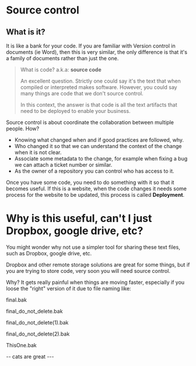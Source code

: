 # Source control


## What is it?

It is like a bank for your code. If you are familiar with Version control in documents (ie Word), then this is very similar, the only difference is that it's a family of documents rather than just the one.

> What is code? a.k.a: **source code** 
>
> An excellent question. Strictly one could say it's the text that when compiled or interpreted makes software. However,  you could say many things are code that we don't source control. 
>
>In this context, the answer is that code is all the text artifacts that need to be deployed to enable your business.

Source control is about coordinate the collaboration between multiple people.  How? 

* Knowing what changed when and if good practices are followed, why.
* Who changed it so that we can understand the context of the change when it is not clear.
* Associate some metadata to the change, for example when fixing a bug we can attach a ticket number or similar.
* As the owner of a repository you can control who has access to it.

Once you have some code, you need to do something with it so that it becomes useful. If this is a website, when the code changes it needs some process for the website to be updated, this process is called **Deployment**.


# Why is this useful, can't I just Dropbox, google drive, etc?

You might wonder why not use a simpler tool for sharing these text files, such as Dropbox, google drive, etc.

Dropbox and other remote storage solutions are great for some things, but if you are trying to store code, very soon you will need source control. 

Why?  It gets really painful when things are moving faster, especially if you loose the "right" version of it due to file naming like:


final.bak

final_do_not_delete.bak

final_do_not_delete(1).bak

final_do_not_delete(2).bak

ThisOne.bak



-- cats are great ---